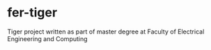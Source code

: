 fer-tiger
=========

Tiger project written as part of master degree at Faculty of  Electrical Engineering and Computing
